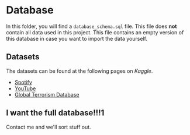 # Database
In this folder, you will find a `database_schema.sql` file. This file does **not** contain all data used in this project. This file contains an empty version of this database in case you want to import the data yourself.

## Datasets
The datasets can be found at the following pages on *Kaggle*.
- [Spotify](https://www.kaggle.com/edumucelli/spotifys-worldwide-daily-song-ranking)
- [YouTube](https://www.kaggle.com/datasnaek/youtube-new)
- [Global Terrorism Database](https://www.kaggle.com/START-UMD/gtd)

## I want the full database!!!1
Contact me and we'll sort stuff out.